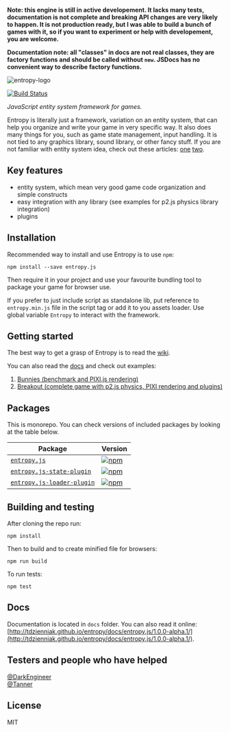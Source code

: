 __Note: this engine is still in active developement. It lacks many tests, documentation is not complete and breaking API changes are very likely to happen. It is not production ready, but I was able to build a bunch of games with it, so if you want to experiment or help with developement, you are welcome.__

__Documentation note: all "classes" in docs are not real classes, they are factory functions and should be called without `new`. JSDocs has no convenient way to describe factory functions.__

![entropy-logo](https://raw.githubusercontent.com/tdzienniak/entropy/master/entropy.png)

[![Build Status](https://travis-ci.org/tdzienniak/entropy.svg?branch=master)](https://travis-ci.org/tdzienniak/entropy)

_JavaScript entity system framework for games._

Entropy is literally just a framework, variation on an entity system, that can help you organize and write your game in very specific way. It also does many things for you, such as game state management, input handling. It is not tied to any graphics library, sound library, or other fancy stuff. If you are not familiar with entity system idea, check out these articles: [one](http://www.gamedev.net/page/resources/_/technical/game-programming/understanding-component-entity-systems-r3013) [two](http://entity-systems.wikidot.com/es-tutorials).

## Key features

- entity system, which mean very good game code organization and simple constructs
- easy integration with any library (see examples for p2.js physics library integration)
- plugins

## Installation

Recommended way to install and use Entropy is to use `npm`:
```
npm install --save entropy.js
```

Then require it in your project and use your favourite bundling tool to package your game for browser use.

If you prefer to just include script as standalone lib, put reference to `entropy.min.js` file in the script tag or add it to you assets loader. Use global variable `Entropy` to interact with the framework.

## Getting started

The best way to get a grasp of Entropy is to read the [wiki](https://github.com/tdzienniak/entropy/wiki).

You can also read the [docs](http://tdzienniak.github.io/entropy/docs/entropy.js/1.0.0-alpha.1/) and check out examples:

1. [Bunnies (benchmark and PIXI.js rendering)](http://tdzienniak.github.io/entropy/example/bunnies/)
2. [Breakout (complete game with p2.js physics, PIXI rendering and plugins)](http://tdzienniak.github.io/entropy/example/breakout/)

## Packages

This is monorepo. You can check versions of included packages by looking at the table below.

| Package | Version |
|---------|---------|
| [`entropy.js`](/packages/entropy) | [![npm](https://img.shields.io/npm/v/entropy.js.svg?maxAge=2592000)](https://www.npmjs.com/package/entropy.js) |
| [`entropy.js-state-plugin`](/packages/entropy-state-plugin) | [![npm](https://img.shields.io/npm/v/entropy.js-state-plugin.svg?maxAge=2592000)](https://www.npmjs.com/package/entropy.js-state-plugin) |
| [`entropy.js-loader-plugin`](/packages/entropy-loader-plugin) | [![npm](https://img.shields.io/npm/v/entropy.js-loader-plugin.svg?maxAge=2592000)](https://www.npmjs.com/package/entropy.js-loader-plugin) |

## Building and testing

After cloning the repo run:
```
npm install
```

Then to build and to create minified file for browsers:
```
npm run build
```

To run tests:
```
npm test
```

## Docs

Documentation is located in `docs` folder. You can also read it online: [http://tdzienniak.github.io/entropy/docs/entropy.js/1.0.0-alpha.1/](http://tdzienniak.github.io/entropy/docs/entropy.js/1.0.0-alpha.1/).

## Testers and people who have helped

[@DarkEngineer](https://github.com/DarkEngineer)  
[@Tanner](https://github.com/tannernetwork)

## License

MIT

